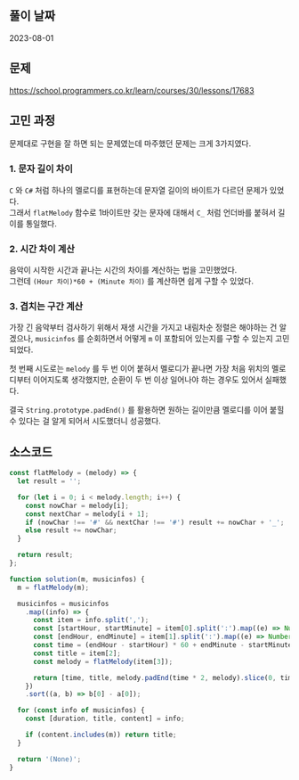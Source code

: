 ## 풀이 날짜
2023-08-01

## 문제
https://school.programmers.co.kr/learn/courses/30/lessons/17683

## 고민 과정
문제대로 구현을 잘 하면 되는 문제였는데 마주했던 문제는 크게 3가지였다.  

### 1. 문자 길이 차이
`C` 와 `C#` 처럼 하나의 멜로디를 표현하는데 문자열 길이의 바이트가 다르던 문제가 있었다.  
그래서 `flatMelody` 함수로 1바이트만 갖는 문자에 대해서 `C_` 처럼 언더바를 붙혀서 길이를 통일했다.  

### 2. 시간 차이 계산
음악이 시작한 시간과 끝나는 시간의 차이를 계산하는 법을 고민했었다.  
그런데 `(Hour 차이)*60 + (Minute 차이)` 를 계산하면 쉽게 구할 수 있었다.  

### 3. 겹치는 구간 계산
가장 긴 음악부터 검사하기 위해서 재생 시간을 가지고 내림차순 정렬은 해야하는 건 알겠으나, `musicinfos` 를 순회하면서 어떻게 `m` 이 포함되어 있는지를 구할 수 있는지 고민되었다.  

첫 번째 시도로는 `melody` 를 두 번 이어 붙혀서 멜로디가 끝나면 가장 처음 위치의 멜로디부터 이어지도록 생각했지만, 순환이 두 번 이상 일어나야 하는 경우도 있어서 실패했다.  

결국 `String.prototype.padEnd()` 를 활용하면 원하는 길이만큼 멜로디를 이어 붙힐 수 있다는 걸 알게 되어서 시도했더니 성공했다.  

## 소스코드
```js
const flatMelody = (melody) => {
  let result = '';

  for (let i = 0; i < melody.length; i++) {
    const nowChar = melody[i];
    const nextChar = melody[i + 1];
    if (nowChar !== '#' && nextChar !== '#') result += nowChar + '_';
    else result += nowChar;
  }

  return result;
};

function solution(m, musicinfos) {
  m = flatMelody(m);

  musicinfos = musicinfos
    .map((info) => {
      const item = info.split(',');
      const [startHour, startMinute] = item[0].split(':').map((e) => Number(e));
      const [endHour, endMinute] = item[1].split(':').map((e) => Number(e));
      const time = (endHour - startHour) * 60 + endMinute - startMinute;
      const title = item[2];
      const melody = flatMelody(item[3]);

      return [time, title, melody.padEnd(time * 2, melody).slice(0, time * 2)];
    })
    .sort((a, b) => b[0] - a[0]);

  for (const info of musicinfos) {
    const [duration, title, content] = info;

    if (content.includes(m)) return title;
  }

  return '(None)';
}
```